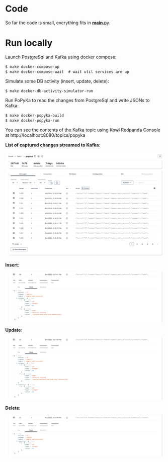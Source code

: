 # Code

So far the code is small, everything fits in [__main__.py](./popyka/__main__.py).

# Run locally

Launch PostgreSql and Kafka using docker compose:

    $ make docker-compose-up
    $ make docker-compose-wait  # wait util services are up

Simulate some DB activity (insert, update, delete):

    $ make docker-db-activity-simulator-run

Run PoPyKa to read the changes from PostgreSql and write JSONs to Kafka:

    $ make docker-popyka-build
    $ make docker-popyka-run

You can see the contents of the Kafka topic using ~~Kowl~~ Redpanda Console at http://localhost:8080/topics/popyka

**List of captured changes streamed to Kafka**:

![kafka-topic.png](docs%2Fkafka-topic.png)

**Insert**:

![cdc-insert.png](docs%2Fcdc-insert.png)

**Update**:

![cdc-update.png](docs%2Fcdc-update.png)

**Delete**:

![cdc-delete.png](docs%2Fcdc-delete.png)
